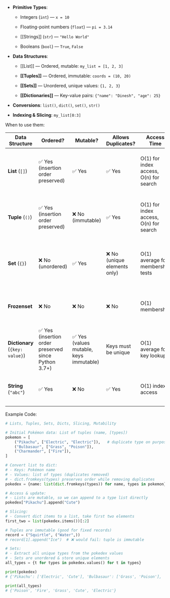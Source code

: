 - **Primitive Types**:
    
    - Integers (`int`) — `x = 10`
        
    - Floating-point numbers (`float`) — `pi = 3.14`
        
    - [[Strings]] (`str`) — `"Hello World"`
        
    - Booleans (`bool`) — `True`, `False`
        
- **Data Structures**:
    
    - [[List]] — Ordered, mutable: `my_list = [1, 2, 3]`
        
    - **[[Tuples]]** — Ordered, immutable: `coords = (10, 20)`
        
    - **[[Sets]]** — Unordered, unique values: `{1, 2, 3}`
        
    - **[[Dictionaries]]** — Key-value pairs: `{"name": "Dinesh", "age": 25}`
        
- **Conversions**: `list()`, `dict()`, `set()`, `str()`
    
- **Indexing & Slicing**: `my_list[0:3]`

When to use them:

| Data Structure                  | Ordered?                                            | Mutable?                               | Allows Duplicates?          | Access Time                            | Typical Use Cases                                                       | Example                             |
| ------------------------------- | --------------------------------------------------- | -------------------------------------- | --------------------------- | -------------------------------------- | ----------------------------------------------------------------------- | ----------------------------------- |
| **List** (`[]`)                 | ✅ Yes (insertion order preserved)                   | ✅ Yes                                  | ✅ Yes                       | O(1) for index access, O(n) for search | Ordered collections, sequential data processing, batch inserts          | `nums = [1, 2, 3]`                  |
| **Tuple** (`()`)                | ✅ Yes (insertion order preserved)                   | ❌ No (immutable)                       | ✅ Yes                       | O(1) for index access, O(n) for search | Fixed records, dictionary keys, protecting data from modification       | `coords = (10, 20)`                 |
| **Set** (`{}`)                  | ❌ No (unordered)                                    | ✅ Yes                                  | ❌ No (unique elements only) | O(1) average for membership tests      | Removing duplicates, fast lookups, set operations (union, intersection) | `types = {"Fire", "Water"}`         |
| **Frozenset**                   | ❌ No                                                | ❌ No                                   | ❌ No                        | O(1) membership                        | Immutable set (safe for dictionary keys, caching scenarios)             | `fset = frozenset(["a", "b"])`      |
| **Dictionary** (`{key: value}`) | ✅ Yes (insertion order preserved since Python 3.7+) | ✅ Yes (values mutable, keys immutable) | Keys must be unique         | O(1) average for key lookups           | Key-value mappings, configs, indexes, quick joins                       | `user = {"id": 1, "name": "Alice"}` |
| **String** (`"abc"`)            | ✅ Yes                                               | ❌ No                                   | ✅ Yes                       | O(1) index access                      | Immutable text data, parsing, pattern matching                          | `s = "Hello"`                       |


Example Code:
```python
# Lists, Tuples, Sets, Dicts, Slicing, Mutability

# Initial Pokémon data: List of tuples (name, [types])
pokemon = [
    ("Pikachu", ["Electric", "Electric"]),   # duplicate type on purpose
    ("Bulbasaur", ["Grass", "Poison"]),
    ("Charmander", ["Fire"]),
]

# Convert list to dict:
# - Keys: Pokémon name
# - Values: list of types (duplicates removed)
# - dict.fromkeys(types) preserves order while removing duplicates
pokedex = {name: list(dict.fromkeys(types)) for name, types in pokemon}

# Access & update:
# - Lists are mutable, so we can append to a type list directly
pokedex["Pikachu"].append("Cute")

# Slicing:
# - Convert dict items to a list, take first two elements
first_two = list(pokedex.items())[:2]

# Tuples are immutable (good for fixed records)
record = ("Squirtle", ("Water",))
# record[1].append("Ice")  # ❌ would fail: tuple is immutable

# Sets:
# - Extract all unique types from the pokedex values
# - Sets are unordered & store unique elements
all_types = {t for types in pokedex.values() for t in types}

print(pokedex)
# {'Pikachu': ['Electric', 'Cute'], 'Bulbasaur': ['Grass', 'Poison'], 'Charmander': ['Fire']}

print(all_types)
# {'Poison', 'Fire', 'Grass', 'Cute', 'Electric'}
```
